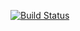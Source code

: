 [![Build Status](https://dev.azure.com/patrickbaggerman/AgileProject/_apis/build/status%2Fpbaglabs.GitApp?branchName=main)](https://dev.azure.com/patrickbaggerman/AgileProject/_build/latest?definitionId=3&branchName=main)
